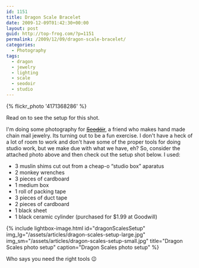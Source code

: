 ```yaml
---
id: 1151
title: Dragon Scale Bracelet
date: 2009-12-09T01:42:30+00:00
layout: post
guid: http://top-frog.com/?p=1151
permalink: /2009/12/09/dragon-scale-bracelet/
categories:
  - Photography
tags:
  - dragon
  - jewelry
  - lighting
  - scale
  - seodoir
  - studio
---
```

{% flickr_photo '4171368286' %}

Read on to see the setup for this shot.

I'm doing some photography for ~~[Seod&oacute;ir](http://web.me.com/neddierah/Seodoir/Welcome.html)~~, a friend who makes hand made chain mail jewelry. Its turning out to be a fun exercise. I don't have a heck of a lot of room to work and don't have some of the proper tools for doing studio work, but we make due with what we have, eh? So, consider the attached photo above and then check out the setup shot below. I used:

  * 3 muslin shims cut out from a cheap-o &#8220;studio box&#8221; aparatus
  * 2 monkey wrenches
  * 3 pieces of cardboard
  * 1 medium box
  * 1 roll of packing tape
  * 3 pieces of duct tape
  * 2 pieces of cardboard
  * 1 black sheet
  * 1 black ceramic cylinder (purchased for $1.99 at Goodwill)

{% include lightbox-image.html 
  id="dragonScalesSetup"
  img_lg="/assets/articles/dragon-scales-setup-large.jpg"
  img_sm="/assets/articles/dragon-scales-setup-small.jpg"
  title="Dragon Scales photo setup"
  caption="Dragon Scales photo setup"
%}

Who says you need the right tools 😉